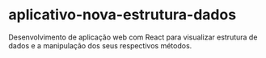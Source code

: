 # aplicativo-nova-estrutura-dados
Desenvolvimento de aplicação web com React para visualizar estrutura de dados e a manipulação dos seus respectivos métodos.
